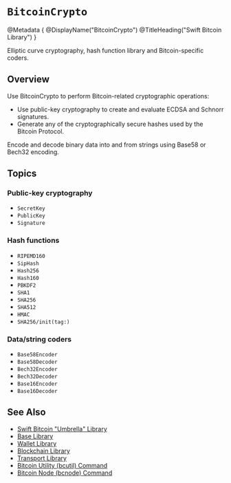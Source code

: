 # ``BitcoinCrypto``

@Metadata {
    @DisplayName("BitcoinCrypto")
    @TitleHeading("Swift Bitcoin Library")
}

Elliptic curve cryptography, hash function library and Bitcoin-specific coders.

## Overview

Use BitcoinCrypto to perform Bitcoin-related cryptographic operations:

- Use public-key cryptography to create and evaluate ECDSA and Schnorr signatures.
- Generate any of the cryptographically secure hashes used by the Bitcoin Protocol.

Encode and decode binary data into and from strings using Base58 or Bech32 encoding.

## Topics

### Public-key cryptography

- ``SecretKey``
- ``PublicKey``
- ``Signature``

### Hash functions

- ``RIPEMD160``
- ``SipHash``
- ``Hash256``
- ``Hash160``
- ``PBKDF2``
- ``SHA1``
- ``SHA256``
- ``SHA512``
- ``HMAC``
- ``SHA256/init(tag:)``

### Data/string coders

- ``Base58Encoder``
- ``Base58Decoder``
- ``Bech32Encoder``
- ``Bech32Decoder``
- ``Base16Encoder``
- ``Base16Decoder``

## See Also

- [Swift Bitcoin "Umbrella" Library][swiftbitcoin]
- [Base Library][base]
- [Wallet Library][wallet]
- [Blockchain Library][blockchain]
- [Transport Library][transport]
- [Bitcoin Utility (bcutil) Command][bcutil]
- [Bitcoin Node (bcnode) Command][bcnode]

<!-- links -->

[swiftbitcoin]: https://swift-bitcoin.github.io/docc/documentation/bitcoin/
[base]: https://swift-bitcoin.github.io/docc/base/documentation/bitcoinbase/
[wallet]: https://swift-bitcoin.github.io/docc/wallet/documentation/bitcoinwallet/
[blockchain]: https://swift-bitcoin.github.io/docc/blockchain/documentation/bitcoinblockchain/
[transport]: https://swift-bitcoin.github.io/docc/transport/documentation/bitcointransport/
[bcnode]: https://swift-bitcoin.github.io/docc/bcnode/documentation/bitcoinnode/
[bcutil]: https://swift-bitcoin.github.io/docc/bcutil/documentation/bitcoinutility/
